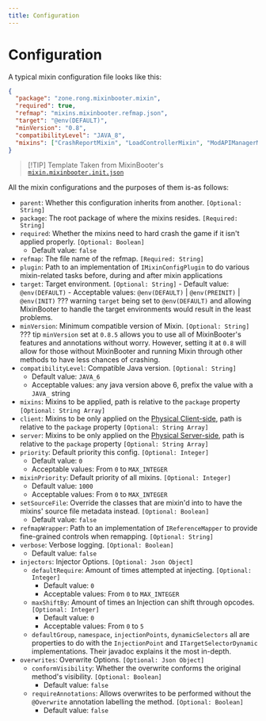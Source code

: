 ```yaml
---
title: Configuration
---
```


# Configuration

A typical mixin configuration file looks like this:

```json
{
  "package": "zone.rong.mixinbooter.mixin",
  "required": true,
  "refmap": "mixins.mixinbooter.refmap.json",
  "target": "@env(DEFAULT)",
  "minVersion": "0.8",
  "compatibilityLevel": "JAVA_8",
  "mixins": ["CrashReportMixin", "LoadControllerMixin", "ModAPIManagerMixin"]
}
```

> [!TIP] Template
> Taken from MixinBooter's [`mixin.mixinbooter.init.json`](https://github.com/CleanroomMC/MixinBooter/blob/main/src/main/resources/mixin.mixinbooter.init.json)

All the mixin configurations and the purposes of them is-as follows:

- `parent`: Whether this configuration inherits from another. `[Optional: String]`
- `package`: The root package of where the mixins resides. `[Required: String]`
- `required`: Whether the mixins need to hard crash the game if it isn't applied properly. `[Optional: Boolean]`
  - Default value: `false`
- `refmap`: The file name of the refmap. `[Required: String]`
- `plugin`: Path to an implementation of `IMixinConfigPlugin` to do various mixin-related tasks before, during and after mixin applications
- `target`: Target environment. `[Optional: String]` - Default value: `@env(DEFAULT)` - Acceptable values: `@env(DEFAULT)` | `@env(PREINIT)` | `@env(INIT)`
  ??? warning
  `target` being set to `@env(DEFAULT)` and allowing MixinBooter to handle the target environments would result in the least problems.
- `minVersion`: Minimum compatible version of Mixin. `[Optional: String]`
  ??? tip
  `minVersion` set at `0.8.5` allows you to use all of MixinBooter's features and annotations without worry. However, setting it at `0.8` will allow for those without MixinBooter and running Mixin through other methods to have less chances of crashing.
- `compatibilityLevel`: Compatible Java version. `[Optional: String]`
  - Default value: `JAVA_6`
  - Acceptable values: any java version above 6, prefix the value with a `JAVA_` string
- `mixins`: Mixins to be applied, path is relative to the `package` property `[Optional: String Array]`
- `client`: Mixins to be only applied on the [Physical Client-side](../../sidedness.md), path is relative to the `package` property `[Optional: String Array]`
- `server`: Mixins to be only applied on the [Physical Server-side](../../sidedness.md), path is relative to the `package` property `[Optional: String Array]`
- `priority`: Default priority this config. `[Optional: Integer]`
  - Default value: `0`
  - Acceptable values: From `0` to `MAX_INTEGER`
- `mixinPriority`: Default priority of all mixins. `[Optional: Integer]`
  - Default value: `1000`
  - Acceptable values: From `0` to `MAX_INTEGER`
- `setSourceFile`: Override the classes that are mixin'd into to have the mixins' source file metadata instead. `[Optional: Boolean]`
  - Default value: `false`
- `refmapWrapper`: Path to an implementation of `IReferenceMapper` to provide fine-grained controls when remapping. `[Optional: String]`
- `verbose`: Verbose logging. `[Optional: Boolean]`
  - Default value: `false`
- `injectors`: Injector Options. `[Optional: Json Object]`
  - `defaultRequire`: Amount of times attempted at injecting. `[Optional: Integer]`
    - Default value: `0`
    - Acceptable values: From `0` to `MAX_INTEGER`
  - `maxShiftBy`: Amount of times an Injection can shift through opcodes. `[Optional: Integer]`
    - Default value: `0`
    - Acceptable values: From `0` to `5`
  - `defaultGroup`, `namespace`, `injectionPoints`, `dynamicSelectors` all are properties to do with the `InjectionPoint` and `ITargetSelectorDynamic` implementations. Their javadoc explains it the most in-depth.
- `overwrites`: Overwrite Options. `[Optional: Json Object]`
  - `conformVisibility`: Whether the overwrite conforms the original method's visibility. `[Optional: Boolean]`
    - Default value: `false`
  - `requireAnnotations`: Allows overwrites to be performed without the `@Overwrite` annotation labelling the method. `[Optional: Boolean]`
    - Default value: `false`
